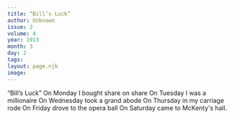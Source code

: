 ```yaml
---
title: “Bill’s Luck”
author: Unknown
issue: 2
volume: 4
year: 1913
month: 3
day: 2
tags:
layout: page.njk
image:
---
```

“Bill’s Luck”      On Monday I bought share on share    On Tuesday I was a millionaire   On Wednesday took a grand abode    On Thursday in my carriage rode   On Friday drove to the opera ball   On Saturday came to McKenty's hall.




